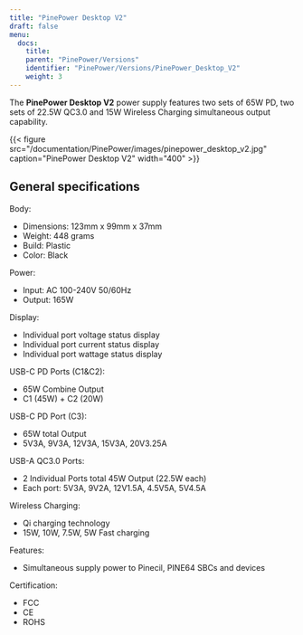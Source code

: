 ```yaml
---
title: "PinePower Desktop V2"
draft: false
menu:
  docs:
    title:
    parent: "PinePower/Versions"
    identifier: "PinePower/Versions/PinePower_Desktop_V2"
    weight: 3
---
```


The **PinePower Desktop V2** power supply features two sets of 65W PD, two sets of 22.5W QC3.0 and 15W Wireless Charging simultaneous output capability.

{{< figure src="/documentation/PinePower/images/pinepower_desktop_v2.jpg" caption="PinePower Desktop V2" width="400" >}}

## General specifications

Body:

* Dimensions: 123mm x 99mm x 37mm
* Weight: 448 grams
* Build: Plastic
* Color: Black

Power:

* Input:  AC 100-240V 50/60Hz
* Output: 165W

Display:

* Individual port voltage status display
* Individual port current status display
* Individual port wattage status display

USB-C PD Ports (C1&C2):

* 65W Combine Output
* C1 (45W) + C2 (20W)

USB-C PD Port (C3):

* 65W total Output
* 5V3A, 9V3A, 12V3A, 15V3A, 20V3.25A

USB-A QC3.0 Ports:
	

* 2 Individual Ports total 45W Output (22.5W each)
* Each port: 5V3A, 9V2A, 12V1.5A, 4.5V5A, 5V4.5A

Wireless Charging:

* Qi charging technology
* 15W, 10W, 7.5W, 5W Fast charging

Features:

* Simultaneous supply power to Pinecil, PINE64 SBCs and devices

Certification:

* FCC
* CE
* ROHS
